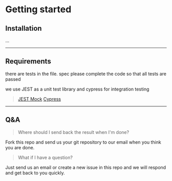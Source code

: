 # Getting started

## Installation

...

----------

## Requirements

there are tests in the file. spec
please complete the code so that all tests are passed

we use JEST as a unit test library and cypress for integration testing

> [JEST Mock](https://jestjs.io/docs/mock-functions)
> [Cypress](https://docs.cypress.io/guides/overview/why-cypress.html)
----------

## Q&A

> Where should I send back the result when I'm done?

Fork this repo and send us your git repository to our email when you think you are done.

> What if I have a question?

Just send us an email or create a new issue in this repo and we will respond and get back to you quickly.    
